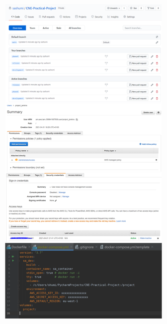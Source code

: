 ![Branch view](images/1-branch_view.PNG)
![](images/2-create_iam_user_to_deploy_jenkins.png)
![](images/3-create_access_keys_form_iam_user_for_jenkins.png)
![](images/4-docker-compose-to-bringup-local-docker.png)
